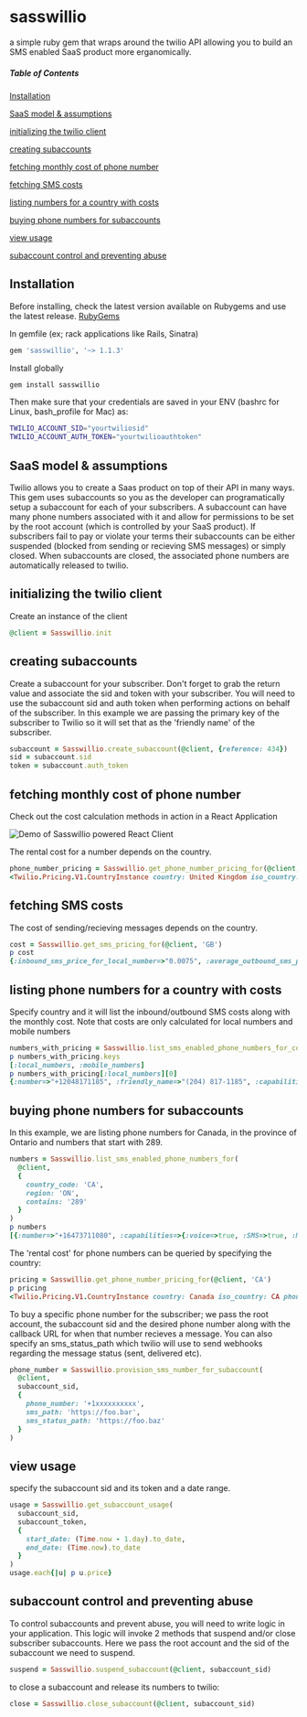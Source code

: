 # sasswillio
a simple ruby gem that wraps around the twilio API allowing you to build an SMS enabled SaaS product more erganomically.


##### Table of Contents  
  [Installation](#install)

  [SaaS model & assumptions](#sassmodel)

  [initializing the twilio client](#init)

  [creating subaccounts](#subaccounts)

  [fetching monthly cost of phone number](#numberMonthlyCost)
  
  [fetching SMS costs](#numberSMSCost)
  
  [listing numbers for a country with costs](#listNumbersWithCost)

  [buying phone numbers for subaccounts](#phonenums)

  [view usage](#usage)

  [subaccount control and preventing abuse](#control)
  
<a name="install"/>

## Installation

  Before installing, check the latest version available on Rubygems and use the latest release.
  <a href="https://rubygems.org/gems/sasswillio" target="_blank">RubyGems</a>
  
  In gemfile (ex; rack applications like Rails, Sinatra) 

  ```ruby
  gem 'sasswillio', '~> 1.1.3'
  ```
  Install globally

  ```bash
  gem install sasswillio
  ```
  Then make sure that your credentials are saved in your ENV (bashrc for Linux, bash_profile for Mac) as:

  ```bash
  TWILIO_ACCOUNT_SID="yourtwiliosid"
  TWILIO_ACCOUNT_AUTH_TOKEN="yourtwilioauthtoken"
  ```

<a name="sassmodel"/>

## SaaS model & assumptions

  Twilio allows you to create a Saas product on top of their API in many ways. This gem uses subaccounts so you as the developer can programatically setup a subaccount for each of your subscribers. A subaccount can have many phone numbers associated with it and allow for permissions to be set by the root account (which is controlled by your SaaS product). If subscribers fail to pay or violate your terms their subaccounts can be either suspended (blocked from sending or recieving SMS messages) or simply closed. When subaccounts are closed, the associated phone numbers are automatically released to twilio.

<a name="init"/>

## initializing the twilio client

  Create an instance of the client

  ```ruby
  @client = Sasswillio.init
  ```

<a name="subaccounts"/>

## creating subaccounts

  Create a subaccount for your subscriber. Don't forget to grab the return value and associate the sid and token with your subscriber. You will need to use the subaccount sid and auth token when performing actions on behalf of the subscriber. In this example we are passing the primary key of the subscriber to Twilio so it will set that as the 'friendly name' of the subscriber.

  ```ruby
  subaccount = Sasswillio.create_subaccount(@client, {reference: 434})
  sid = subaccount.sid
  token = subaccount.auth_token
  ```

<a name="numberMonthlyCost"/>

## fetching monthly cost of phone number
  Check out the cost calculation methods in action in a React Application
  
  ![Demo of Sasswillio powered React Client](https://media.giphy.com/media/gI0IAguX3j6VyluqXO/giphy.gif)
  
  The rental cost for a number depends on the country.

  ```ruby
  phone_number_pricing = Sasswillio.get_phone_number_pricing_for(@client, 'GB')
  <Twilio.Pricing.V1.CountryInstance country: United Kingdom iso_country: GB phone_number_prices: [{"number_type"=>"local", "base_price"=>"1.00", "current_price"=>"1.00"}, {"number_type"=>"mobile", "base_price"=>"1.00", "current_price"=>"1.00"}, {"number_type"=>"national", "base_price"=>"1.00", "current_price"=>"1.00"}, {"number_type"=>"toll free", "base_price"=>"2.00", "current_price"=>"2.00"}] price_unit: USD url: https://pricing.twilio.com/v1/PhoneNumbers/Countries/GB>
  ```

<a name="numberSMSCost"/>

## fetching SMS costs

  The cost of sending/recieving messages depends on the country.

  ```ruby
  cost = Sasswillio.get_sms_pricing_for(@client, 'GB')
  p cost
  {:inbound_sms_price_for_local_number=>"0.0075", :average_outbound_sms_price_for_local_number=>0.04000000000000002, :currency=>"USD"}
  ```

<a name="listNumbersWithCost"/>

## listing phone numbers for a country with costs

  Specify country and it will list the inbound/outbound SMS costs along with the monthly cost. Note that costs are only calculated for local numbers and mobile numbers

  ```ruby
  numbers_with_pricing = Sasswillio.list_sms_enabled_phone_numbers_for_country_with_pricing(@client, {country_code: 'CA'})
  p numbers_with_pricing.keys
  [:local_numbers, :mobile_numbers]
  p numbers_with_pricing[:local_numbers][0]
  {:number=>"+12048171185", :friendly_name=>"(204) 817-1185", :capabilities=>{:voice=>true, :SMS=>true, :MMS=>true, :fax=>true}, :sms_pricing=>{:inbound_cost=>{"number_type"=>"local", "base_price"=>"0.0075", "current_price"=>"0.0075"}, :average_outbound_cost=>0.007500000000000005}, :monthly_cost=>"1.00"}
  ```

<a name="phonenums"/>

## buying phone numbers for subaccounts

  In this example, we are listing phone numbers for Canada, in the province of Ontario and numbers that start with 289. 

  ```ruby
  numbers = Sasswillio.list_sms_enabled_phone_numbers_for(
    @client, 
    {
      country_code: 'CA', 
      region: 'ON', 
      contains: '289'
    }
  )
  p numbers
  [{:number=>"+16473711080", :capabilities=>{:voice=>true, :SMS=>true, :MMS=>true, :fax=>true}}, {:number=>"+16473711150", :capabilities=>{:voice=>true, :SMS=>true, :MMS=>true, :fax=>true}}, {:number=>"+16473711025", :capabilities=>{:voice=>true, :SMS=>true, :MMS=>true, :fax=>true}}]
  ```

  The 'rental cost' for phone numbers can be queried by specifying the country: 

  ```ruby
  pricing = Sasswillio.get_phone_number_pricing_for(@client, 'CA')
  p pricing 
  <Twilio.Pricing.V1.CountryInstance country: Canada iso_country: CA phone_number_prices: [{"number_type"=>"local", "base_price"=>"1.00", "current_price"=>"1.00"}, {"number_type"=>"toll free", "base_price"=>"2.00", "current_price"=>"2.00"}] price_unit: USD url: https://pricing.twilio.com/v1/PhoneNumbers/Countries/CA>
  ```

  To buy a specific phone number for the subscriber; we pass the root account, the subaccount sid and the desired phone number along with the callback URL for when that number recieves a message. You can also specify an sms_status_path which twilio will use to send webhooks regarding the message status (sent, delivered etc).

  ```ruby
  phone_number = Sasswillio.provision_sms_number_for_subaccount(
    @client, 
    subaccount_sid, 
    {
      phone_number: '+1xxxxxxxxxx', 
      sms_path: 'https://foo.bar', 
      sms_status_path: 'https://foo.baz'
    }
  )
  ```

<a name="usage"/>

## view usage

  specify the subaccount sid and its token and a date range.

  ```ruby
  usage = Sasswillio.get_subaccount_usage(
    subaccount_sid, 
    subaccount_token, 
    {
      start_date: (Time.now - 1.day).to_date, 
      end_date: (Time.now).to_date
    }
  )
  usage.each{|u| p u.price}
  ```

<a name="control"/>

## subaccount control and preventing abuse

  To control subaccounts and prevent abuse, you will need to write logic in your application. This logic will invoke 2 methods that suspend and/or close subscriber subaccounts. Here we pass the root account and the sid of the subaccount we need to suspend.

  ```ruby
  suspend = Sasswillio.suspend_subaccount(@client, subaccount_sid) 
  ```

  to close a subaccount and release its numbers to twilio: 

  ```ruby
  close = Sasswillio.close_subaccount(@client, subaccount_sid) 
  ```

